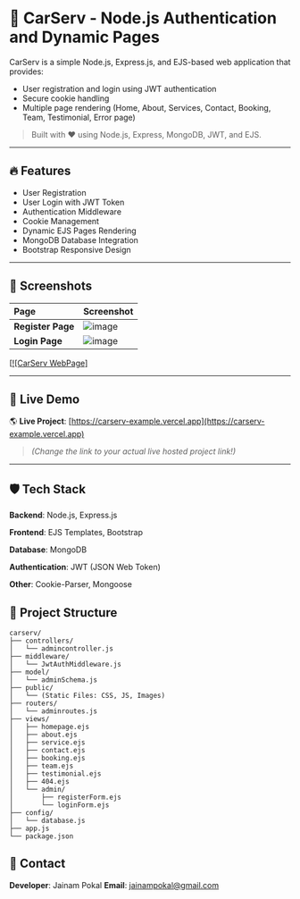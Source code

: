 # 🚗 CarServ - Node.js Authentication and Dynamic Pages

CarServ is a simple Node.js, Express.js, and EJS-based web application that provides:
- User registration and login using JWT authentication
- Secure cookie handling
- Multiple page rendering (Home, About, Services, Contact, Booking, Team, Testimonial, Error page)

> Built with ❤️ using Node.js, Express, MongoDB, JWT, and EJS.

---

## 🔥 Features
- User Registration
- User Login with JWT Token
- Authentication Middleware
- Cookie Management
- Dynamic EJS Pages Rendering
- MongoDB Database Integration
- Bootstrap Responsive Design

---

## 📸 Screenshots

| Page | Screenshot |
|:-----|:-----------|
| **Register Page** | ![image](https://github.com/user-attachments/assets/d2108e96-62fc-4756-ac7c-920a245c820d) |
| **Login Page** | ![image](https://github.com/user-attachments/assets/e750e021-528e-44e9-b40b-d6b4c0c6516f) |
[[![CarServ WebPage]](https://github.com/your-username/carserv/assets/your-github-id/35d0c00a-a647-4837-b217-c8f0c72e625f.mp4)

---

## 🚀 Live Demo

🌎 **Live Project**: [https://carserv-example.vercel.app](https://carserv-example.vercel.app)

> *(Change the link to your actual live hosted project link!)*

---

## 🛡️ Tech Stack

**Backend**: Node.js, Express.js

**Frontend**: EJS Templates, Bootstrap

**Database**: MongoDB

**Authentication**: JWT (JSON Web Token)

**Other**: Cookie-Parser, Mongoose

## 📂 Project Structure

```
carserv/
├── controllers/
│   └── admincontroller.js
├── middleware/
│   └── JwtAuthMiddleware.js
├── model/
│   └── adminSchema.js
├── public/
│   └── (Static Files: CSS, JS, Images)
├── routers/
│   └── adminroutes.js
├── views/
│   ├── homepage.ejs
│   ├── about.ejs
│   ├── service.ejs
│   ├── contact.ejs
│   ├── booking.ejs
│   ├── team.ejs
│   ├── testimonial.ejs
│   ├── 404.ejs
│   └── admin/
│       ├── registerForm.ejs
│       └── loginForm.ejs
├── config/
│   └── database.js
├── app.js
└── package.json
```

## 💬 Contact

**Developer**: Jainam Pokal
**Email**: jainampokal@gmail.com


